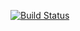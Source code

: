 [![Build Status](https://travis-ci.org/zikhik/matrix.svg?branch=master)](https://travis-ci.org/zikhik/matrix)
